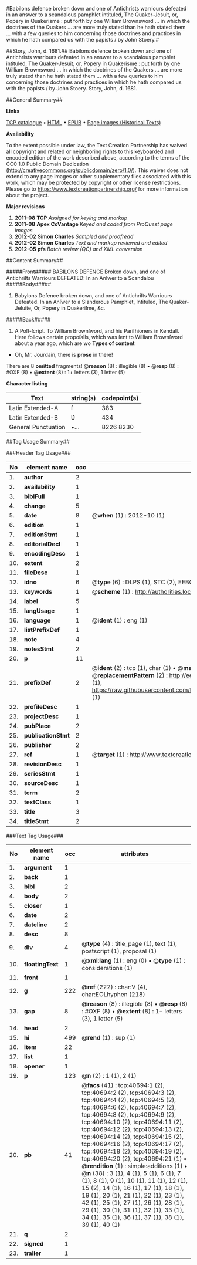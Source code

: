 #Babilons defence broken down and one of Antichrists warriours defeated in an answer to a scandalous pamphlet intituled, The Quaker-Jesuit, or, Popery in Quakerisme : put forth by one William Brownsword ... in which the doctrines of the Quakers ... are more truly stated than he hath stated them ... with a few queries to him concerning those doctrines and practices in which he hath compared us with the papists / by John Stoery.#

##Story, John, d. 1681.##
Babilons defence broken down and one of Antichrists warriours defeated in an answer to a scandalous pamphlet intituled, The Quaker-Jesuit, or, Popery in Quakerisme : put forth by one William Brownsword ... in which the doctrines of the Quakers ... are more truly stated than he hath stated them ... with a few queries to him concerning those doctrines and practices in which he hath compared us with the papists / by John Stoery.
Story, John, d. 1681.

##General Summary##

**Links**

[TCP catalogue](http://www.ota.ox.ac.uk/tcp/)  • 
[HTML](http://tei.it.ox.ac.uk/tcp/Texts-HTML/free/A61/A61691.html)  • 
[EPUB](http://tei.it.ox.ac.uk/tcp/Texts-EPUB/free/A61/A61691.epub) • 
[Page images (Historical Texts)](https://historicaltexts.jisc.ac.uk/eebo-07952107e)

**Availability**

To the extent possible under law, the Text Creation Partnership has waived all copyright and related or neighboring rights to this keyboarded and encoded edition of the work described above, according to the terms of the CC0 1.0 Public Domain Dedication (http://creativecommons.org/publicdomain/zero/1.0/). This waiver does not extend to any page images or other supplementary files associated with this work, which may be protected by copyright or other license restrictions. Please go to https://www.textcreationpartnership.org/ for more information about the project.

**Major revisions**

1. __2011-08__ __TCP__ *Assigned for keying and markup*
1. __2011-08__ __Apex CoVantage__ *Keyed and coded from ProQuest page images*
1. __2012-02__ __Simon Charles__ *Sampled and proofread*
1. __2012-02__ __Simon Charles__ *Text and markup reviewed and edited*
1. __2012-05__ __pfs__ *Batch review (QC) and XML conversion*

##Content Summary##

#####Front#####
BABILONS DEFENCE Broken down, and one of Antichriſts Warriours DEFEATED: In an Anſwer to a Scandalou
#####Body#####

1. Babylons Defence broken down, and one of Antichriſts Warriours Defeated. In an Anſwer to a Slanderous Pamphlet, Intituled, The Quaker-Jeſuite, Or, Popery in Quakeriſme, &c.

#####Back#####

1. A Poſt-ſcript. To William Brownſword, and his Pariſhioners in Kendall.
Here follows certain propoſalls, which was ſent to William Brownſword about a year ago, which are wo
**Types of content**

  * Oh, Mr. Jourdain, there is **prose** in there!

There are 8 **omitted** fragments! 
 @__reason__ (8) : illegible (8)  •  @__resp__ (8) : #OXF (8)  •  @__extent__ (8) : 1+ letters (3), 1 letter (5)

**Character listing**


|Text|string(s)|codepoint(s)|
|---|---|---|
|Latin Extended-A|ſ|383|
|Latin Extended-B|Ʋ|434|
|General Punctuation|•…|8226 8230|

##Tag Usage Summary##

###Header Tag Usage###

|No|element name|occ|attributes|
|---|---|---|---|
|1.|__author__|2||
|2.|__availability__|1||
|3.|__biblFull__|1||
|4.|__change__|5||
|5.|__date__|8| @__when__ (1) : 2012-10 (1)|
|6.|__edition__|1||
|7.|__editionStmt__|1||
|8.|__editorialDecl__|1||
|9.|__encodingDesc__|1||
|10.|__extent__|2||
|11.|__fileDesc__|1||
|12.|__idno__|6| @__type__ (6) : DLPS (1), STC (2), EEBO-CITATION (1), OCLC (1), VID (1)|
|13.|__keywords__|1| @__scheme__ (1) : http://authorities.loc.gov/ (1)|
|14.|__label__|5||
|15.|__langUsage__|1||
|16.|__language__|1| @__ident__ (1) : eng (1)|
|17.|__listPrefixDef__|1||
|18.|__note__|4||
|19.|__notesStmt__|2||
|20.|__p__|11||
|21.|__prefixDef__|2| @__ident__ (2) : tcp (1), char (1)  •  @__matchPattern__ (2) : ([0-9\-]+):([0-9IVX]+) (1), (.+) (1)  •  @__replacementPattern__ (2) : http://eebo.chadwyck.com/downloadtiff?vid=$1&page=$2 (1), https://raw.githubusercontent.com/textcreationpartnership/Texts/master/tcpchars.xml#$1 (1)|
|22.|__profileDesc__|1||
|23.|__projectDesc__|1||
|24.|__pubPlace__|2||
|25.|__publicationStmt__|2||
|26.|__publisher__|2||
|27.|__ref__|1| @__target__ (1) : http://www.textcreationpartnership.org/docs/. (1)|
|28.|__revisionDesc__|1||
|29.|__seriesStmt__|1||
|30.|__sourceDesc__|1||
|31.|__term__|2||
|32.|__textClass__|1||
|33.|__title__|3||
|34.|__titleStmt__|2||


###Text Tag Usage###

|No|element name|occ|attributes|
|---|---|---|---|
|1.|__argument__|1||
|2.|__back__|1||
|3.|__bibl__|2||
|4.|__body__|2||
|5.|__closer__|1||
|6.|__date__|2||
|7.|__dateline__|2||
|8.|__desc__|8||
|9.|__div__|4| @__type__ (4) : title_page (1), text (1), postscript (1), proposal (1)|
|10.|__floatingText__|1| @__xml:lang__ (1) : eng (0)  •  @__type__ (1) : considerations (1)|
|11.|__front__|1||
|12.|__g__|222| @__ref__ (222) : char:V (4), char:EOLhyphen (218)|
|13.|__gap__|8| @__reason__ (8) : illegible (8)  •  @__resp__ (8) : #OXF (8)  •  @__extent__ (8) : 1+ letters (3), 1 letter (5)|
|14.|__head__|2||
|15.|__hi__|499| @__rend__ (1) : sup (1)|
|16.|__item__|22||
|17.|__list__|1||
|18.|__opener__|1||
|19.|__p__|123| @__n__ (2) : 1 (1), 2 (1)|
|20.|__pb__|41| @__facs__ (41) : tcp:40694:1 (2), tcp:40694:2 (2), tcp:40694:3 (2), tcp:40694:4 (2), tcp:40694:5 (2), tcp:40694:6 (2), tcp:40694:7 (2), tcp:40694:8 (2), tcp:40694:9 (2), tcp:40694:10 (2), tcp:40694:11 (2), tcp:40694:12 (2), tcp:40694:13 (2), tcp:40694:14 (2), tcp:40694:15 (2), tcp:40694:16 (2), tcp:40694:17 (2), tcp:40694:18 (2), tcp:40694:19 (2), tcp:40694:20 (2), tcp:40694:21 (1)  •  @__rendition__ (1) : simple:additions (1)  •  @__n__ (38) : 3 (1), 4 (1), 5 (1), 6 (1), 7 (1), 8 (1), 9 (1), 10 (1), 11 (1), 12 (1), 15 (2), 14 (1), 16 (1), 17 (1), 18 (1), 19 (1), 20 (1), 21 (1), 22 (1), 23 (1), 42 (1), 25 (1), 27 (1), 26 (1), 28 (1), 29 (1), 30 (1), 31 (1), 32 (1), 33 (1), 34 (1), 35 (1), 36 (1), 37 (1), 38 (1), 39 (1), 40 (1)|
|21.|__q__|2||
|22.|__signed__|1||
|23.|__trailer__|1||
